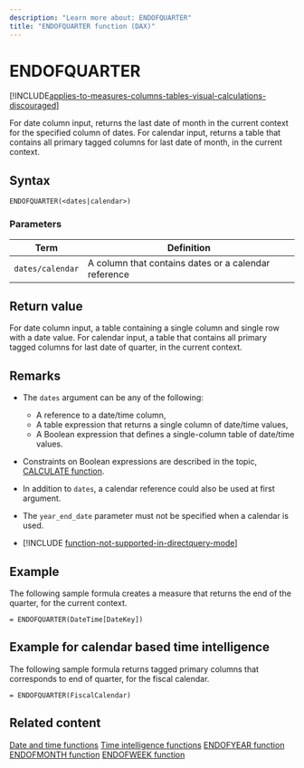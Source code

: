 ```yaml
---
description: "Learn more about: ENDOFQUARTER"
title: "ENDOFQUARTER function (DAX)"
---
```

# ENDOFQUARTER

[!INCLUDE[applies-to-measures-columns-tables-visual-calculations-discouraged](includes/applies-to-measures-columns-tables-visual-calculations-discouraged.md)]

For date column input, returns the last date of month in the current context for the specified column of dates.
For calendar input, returns a table that contains all primary tagged columns for last date of month, in the current context.

## Syntax

```dax
ENDOFQUARTER(<dates|calendar>)
```

### Parameters

|Term|Definition|
|--------|--------------| 
|`dates/calendar`|A column that contains dates or a calendar reference|

## Return value

For date column input, a table containing a single column and single row with a date value.
For calendar input, a table that contains all primary tagged columns for last date of quarter, in the current context.

## Remarks

- The `dates` argument can be any of the following:
  - A reference to a date/time column,
  - A table expression that returns a single column of date/time values,
  - A Boolean expression that defines a single-column table of date/time values.

- Constraints on Boolean expressions are described in the topic, [CALCULATE function](calculate-function-dax.md).

- In addition to `dates`, a calendar reference could also be used at first argument.

- The `year_end_date` parameter must not be specified when a calendar is used.

- [!INCLUDE [function-not-supported-in-directquery-mode](includes/function-not-supported-in-directquery-mode.md)]

## Example

The following sample formula creates a measure that returns the end of the quarter, for the current context.

```dax
= ENDOFQUARTER(DateTime[DateKey])
```

## Example for calendar based time intelligence

The following sample formula returns tagged primary columns that corresponds to end of quarter, for the fiscal calendar.

```dax
= ENDOFQUARTER(FiscalCalendar)
```

## Related content

[Date and time functions](date-and-time-functions-dax.md)
[Time intelligence functions](time-intelligence-functions-dax.md)
[ENDOFYEAR function](endofyear-function-dax.md)
[ENDOFMONTH function](endofmonth-function-dax.md)
[ENDOFWEEK function](endofweek-function-dax.md)
